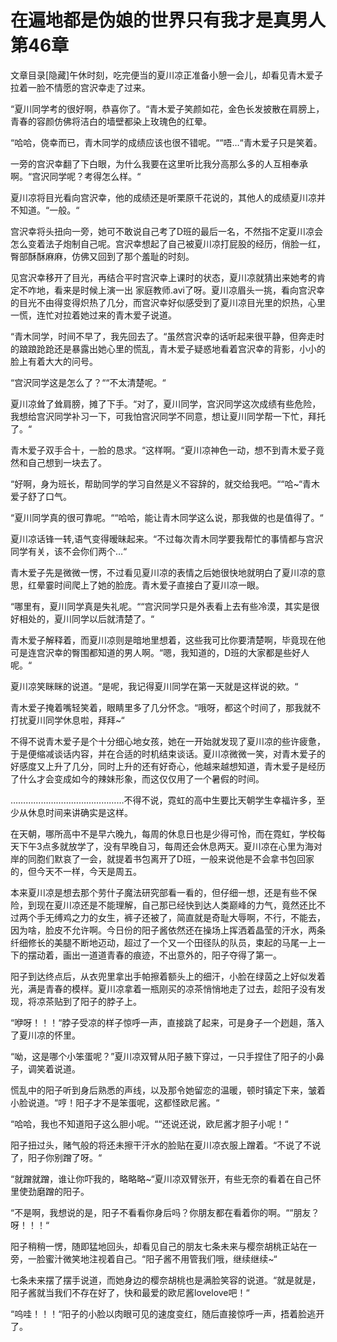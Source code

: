 # 在遍地都是伪娘的世界只有我才是真男人 第46章

文章目录[隐藏]午休时刻，吃完便当的夏川凉正准备小憩一会儿，却看见青木爱子拉着一脸不情愿的宫沢幸走了过来。

“夏川同学考的很好啊，恭喜你了。“青木爱子笑颜如花，金色长发披散在肩膀上，青春的容颜仿佛将洁白的墙壁都染上玫瑰色的红晕。

“哈哈，侥幸而已，青木同学的成绩应该也很不错呢。““唔…“青木爱子只是笑着。

一旁的宫沢幸翻了下白眼，为什么我要在这里听比我分高那么多的人互相奉承啊。“宫沢同学呢？考得怎么样。“

夏川凉将目光看向宫沢幸，他的成绩还是听栗原千花说的，其他人的成绩夏川凉并不知道。“一般。“

宫沢幸将头扭向一旁，她可不敢说自己考了D班的最后一名，不然指不定夏川凉会怎么变着法子炮制自己呢。宫沢幸想起了自己被夏川凉打屁股的经历，俏脸一红，臀部酥酥麻麻，仿佛又回到了那个羞耻的时刻。

见宫沢幸移开了目光，再结合平时宫沢幸上课时的状态，夏川凉就猜出来她考的肯定不咋地，看来是时候上演一出 家庭教师.avi了呀。夏川凉眉头一挑，看向宫沢幸的目光不由得变得炽热了几分，而宫沢幸好似感受到了夏川凉目光里的炽热，心里一慌，连忙对拉着她过来的青木爱子说道。

“青木同学，时间不早了，我先回去了。“虽然宫沢幸的话听起来很平静，但奔走时的踉踉跄跄还是暴露出她心里的慌乱，青木爱子疑惑地看着宫沢幸的背影，小小的脸上有着大大的问号。

“宫沢同学这是怎么了？““不太清楚呢。“

夏川凉耸了耸肩膀，摊了下手。“对了，夏川同学，宫沢同学这次成绩有些危险，我想给宫沢同学补习一下，可我怕宫沢同学不同意，想让夏川同学帮一下忙，拜托了。“

青木爱子双手合十，一脸的恳求。“这样啊。“夏川凉神色一动，想不到青木爱子竟然和自己想到一块去了。

“好啊，身为班长，帮助同学的学习自然是义不容辞的，就交给我吧。““哈~“青木爱子舒了口气。

“夏川同学真的很可靠呢。““哈哈，能让青木同学这么说，那我做的也是值得了。“

夏川凉话锋一转,语气变得暧昧起来。“不过每次青木同学要我帮忙的事情都与宫沢同学有关，该不会你们两个…“

青木爱子先是微微一愣，不过看见夏川凉的表情之后她很快地就明白了夏川凉的意思，红晕霎时间爬上了她的脸庞。青木爱子直接白了夏川凉一眼。

“哪里有，夏川同学真是失礼呢。““宫沢同学只是外表看上去有些冷漠，其实是很好相处的，夏川同学以后就清楚了。“

青木爱子解释着，而夏川凉则是暗地里想着，这些我可比你要清楚啊，毕竟现在他可是连宫沢幸的臀围都知道的男人啊。“嗯，我知道的，D班的大家都是些好人呢。“

夏川凉笑眯眯的说道。“是呢，我记得夏川同学在第一天就是这样说的欸。“

青木爱子掩着嘴轻笑着，眼睛里多了几分怀念。“哦呀，都这个时间了，那我就不打扰夏川同学休息啦，拜拜~“

不得不说青木爱子是个十分细心地女孩，她在一开始就发现了夏川凉的些许疲惫，于是便缩减谈话内容，并在合适的时机结束谈话。夏川凉微微一笑，对青木爱子的好感度又上升了几分，同时上升的还有好奇心，他越来越想知道，青木爱子是经历了什么才会变成如今的辣妹形象，而这仅仅用了一个暑假的时间。

………………………………………不得不说，霓虹的高中生要比天朝学生幸福许多，至少从休息时间来讲确实是这样。

在天朝，哪所高中不是早六晚九，每周的休息日也是少得可怜，而在霓虹，学校每天下午3点多就放学了，没有早晚自习，每周还会休息两天。夏川凉在心里为海对岸的同胞们默哀了一会，就提着书包离开了D班，一般来说他是不会拿书包回家的，但今天不一样，今天是周五。

本来夏川凉是想去那个劳什子魔法研究部看一看的，但仔细一想，还是有些不保险，到现在夏川凉还是不能理解，自己那已经快到达人类巅峰的力气，竟然还比不过两个手无缚鸡之力的女生，裤子还被了，简直就是奇耻大辱啊，不行，不能去，因为啥，脸皮不允许啊。今日份的阳子酱依然还在操场上挥洒着晶莹的汗水，两条纤细修长的美腿不断地迈动，超过了一个又一个田径队的队员，束起的马尾一上一下的摆动着，画出一道道青春的痕迹，不出意外的，阳子夺得了第一。

阳子到达终点后，从衣兜里拿出手帕擦着额头上的细汗，小脸在绿茵之上好似发着光，满是青春的模样。夏川凉拿着一瓶刚买的凉茶悄悄地走了过去，趁阳子没有发现，将凉茶贴到了阳子的脖子上。

“咿呀！！！“脖子受凉的样子惊呼一声，直接跳了起来，可是身子一个趔趄，落入了夏川凉的怀里。

“呦，这是哪个小笨蛋呢？”夏川凉双臂从阳子腋下穿过，一只手捏住了阳子的小鼻子，调笑着说道。

慌乱中的阳子听到身后熟悉的声线，以及那令她留恋的温暖，顿时镇定下来，皱着小脸说道。“哼！阳子才不是笨蛋呢，这都怪欧尼酱。“

“哈哈，我也不知道阳子这么胆小呢。““还说还说，欧尼酱才胆子小呢！“

阳子扭过头，赌气般的将还未擦干汗水的脸贴在夏川凉衣服上蹭着。“不说了不说了，阳子你别蹭了呀。“

“就蹭就蹭，谁让你吓我的，略略略~“夏川凉双臂张开，有些无奈的看着在自己怀里使劲磨蹭的阳子。

“不是啊，我想说的是，阳子不看看你身后吗？你朋友都在看着你的啊。““朋友？呀！！！“

阳子稍稍一愣，随即猛地回头，却看见自己的朋友七条未来与樱奈胡桃正站在一旁，一脸蜜汁微笑地注视着自己。“阳子酱不用管我们哦，继续继续~“

七条未来摆了摆手说道，而她身边的樱奈胡桃也是满脸笑容的说道。“就是就是，阳子酱就当我们不存在好了，快和最爱的欧尼酱lovelove吧！“

“呜哇！！！“阳子的小脸以肉眼可见的速度变红，随后直接惊呼一声，捂着脸逃开了。